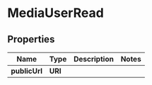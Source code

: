 

# MediaUserRead



## Properties

| Name | Type | Description | Notes |
|------------ | ------------- | ------------- | -------------|
|**publicUrl** | **URI** |  |  |



